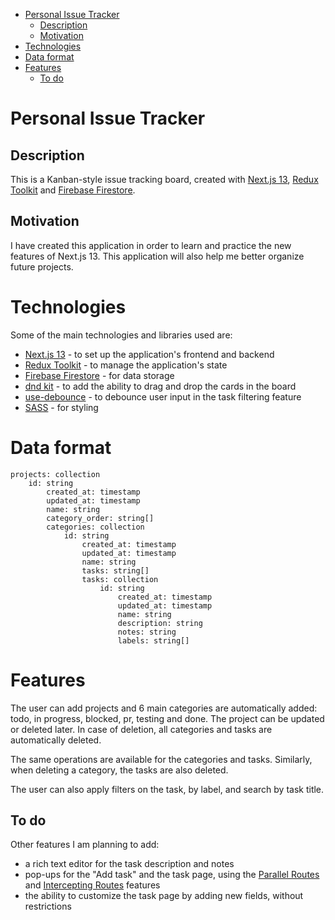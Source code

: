 - [Personal Issue Tracker](#personal-issue-tracker)
  - [Description](#description)
  - [Motivation](#motivation)
- [Technologies](#technologies)
- [Data format](#data-format)
- [Features](#features)
  - [To do](#to-do)

# Personal Issue Tracker

## Description

This is a Kanban-style issue tracking board, created with [Next.js 13](https://nextjs.org/), [Redux Toolkit](https://redux-toolkit.js.org/) and [Firebase Firestore](https://firebase.google.com/docs/firestore/). 

## Motivation

I have created this application in order to learn and practice the new features of Next.js 13. This application will also help me better organize future projects. 

# Technologies

Some of the main technologies and libraries used are: 

- [Next.js 13](https://nextjs.org/) - to set up the application's frontend and backend
- [Redux Toolkit](https://redux-toolkit.js.org/) - to manage the application's state
- [Firebase Firestore](https://firebase.google.com/docs/firestore/) - for data storage
- [dnd kit](https://dndkit.com/) - to add the ability to drag and drop the cards in the board
- [use-debounce](https://www.npmjs.com/package/use-debounce) - to debounce user input in the task filtering feature
- [SASS](https://sass-lang.com/) - for styling

# Data format

```
projects: collection
    id: string
        created_at: timestamp
        updated_at: timestamp
        name: string
        category_order: string[]
        categories: collection
            id: string
                created_at: timestamp
                updated_at: timestamp
                name: string
                tasks: string[]
                tasks: collection
                    id: string
                        created_at: timestamp
                        updated_at: timestamp
                        name: string
                        description: string
                        notes: string
                        labels: string[]
```

# Features

The user can add projects and 6 main categories are automatically added: todo, in progress, blocked, pr, testing and done. The project can be updated or deleted later. In case of deletion, all categories and tasks are automatically deleted. 

The same operations are available for the categories and tasks. Similarly, when deleting a category, the tasks are also deleted. 

The user can also apply filters on the task, by label, and search by task title. 

## To do

Other features I am planning to add:

- a rich text editor for the task description and notes
- pop-ups for the "Add task" and the task page, using the [Parallel Routes](https://nextjs.org/docs/app/building-your-application/routing/parallel-routes) and [Intercepting Routes](https://nextjs.org/docs/app/building-your-application/routing/intercepting-routes) features
- the ability to customize the task page by adding new fields, without restrictions

